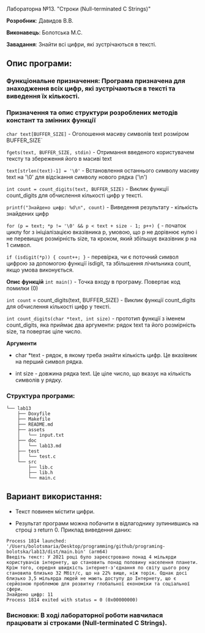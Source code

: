 Лабораторна №13. "Строки (Null-terminated C Strings)"

**Розробник**: Давидов В.В.

**Виконавець**: Болотська М.С.

**Завадання**: Знайти всі цифри, які зустрічаються в тексті.

## Опис програми:

### Функціональне призначення: Програма призначена для знаходження всіх цифр, які зустрічаються в тексті та виведення їх кількості.
 

### Призначення та опис структури розроблених методів констант та змінних функції 


`char text[BUFFER_SIZE]` - Оголошення масиву символів text розміром BUFFER_SIZE`

`fgets(text, BUFFER_SIZE, stdin)` - Отримання введеного користувачем тексту та збереження його в масиві text

`text[strlen(text)-1] = '\0'` - Встановлення останнього символу масиву text на '\0' для відсікання символу нового рядка ('\n')

`int count = count_digits(text, BUFFER_SIZE)` - Виклик функції count_digits для обчислення кількості цифр у тексті.

`printf("Знайдено цифр: %d\n", count)` - Виведення результату - кількість знайдених цифр

`for (p = text; *p != '\0' && p < text + size - 1; p++) {` - початок циклу for з ініціалізацією вказівника p, умовою, що p не дорівнює нулю і не перевищує розмірність size, та кроком, який збільшує вказівник p на 1 символ.
 
`if (isdigit(*p)) { count++; }` - перевірка, чи є поточний символ цифрою за допомогою функції isdigit, та збільшення лічильника count, якщо умова виконується.

**Опис функцій**
  `int main()` - Точка входу в програму. Повертає код помилки (0)

  `int count` = count_digits(text, BUFFER_SIZE) - Виклик функції count_digits для обчислення кількості цифр у тексті.

  `int count_digits(char *text, int size)` - прототип функції з іменем count_digits, яка приймає два аргументи: рядок text та його розмірність size, та повертає ціле число.

**Аргументи**

   - char *text - рядок, в якому треба знайти кількість цифр. Це вказівник на перший символ рядка.

   - int size - довжина рядка text. Це ціле число, що вказує на кількість символів у рядку.

    
### Структура програми:  
```
└── lab13
    ├── Doxyfile
    ├── Makefile
    ├── README.md
    ├── assets
    │   └── input.txt
    ├── doc
    │   └── lab13.md
    ├── test
    │   └── test.c
    └── src
        ├── lib.c
        ├── lib.h
        └── main.c
```

## Вариант використання:
- Текст повинен містити цифри.

- Результат програми можна побачити в відлагоднику зупинившись на строці з return 0. Приклад виведення даних:

```
Process 1814 launched: '/Users/bolotsmaria/Desktop/programming/github/programing-bolotska/lab13/dist/main.bin' (arm64)
Введіть текст: У 2021 році було зареєстровано понад 4 мільярди користувачів інтернету, що становить понад половину населення планети. Крім того, середня швидкість інтернет-з'єднання по світу цього року становила близько 32 Мбіт/с, що на 22% вище, ніж торік. Однак досі близько 3,5 мільярда людей не мають доступу до Інтернету, що є серйозною проблемою для розвитку глобальної економіки та соціальної сфери.
Знайдено цифр: 11
Process 1814 exited with status = 0 (0x00000000)  
```

### Висновки: В ході лабораторної роботи навчилася працювати зі строками (Null-terminated C Strings).
